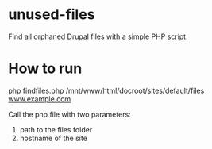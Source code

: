 # unused-files
Find all orphaned Drupal files with a simple PHP script.

# How to run
php findfiles.php /mnt/www/html/docroot/sites/default/files www.example.com

Call the php file with two parameters:
1. path to the files folder
2. hostname of the site